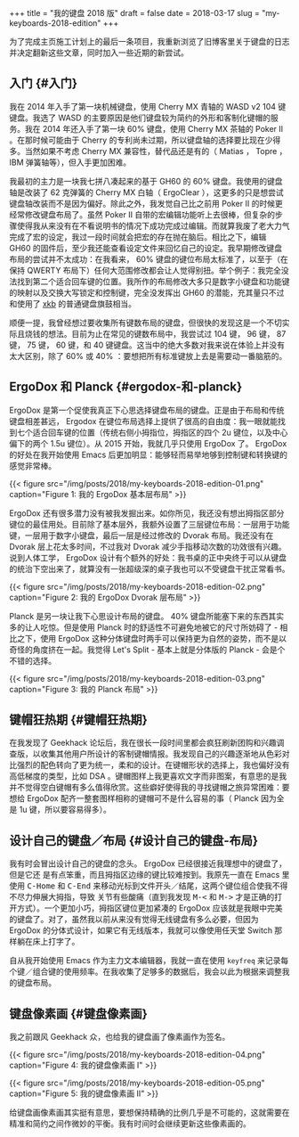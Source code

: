 +++
title = "我的键盘 2018 版"
draft = false
date = 2018-03-17
slug = "my-keyboards-2018-edition"
+++

为了完成主页施工计划上的最后一条项目，我重新浏览了旧博客里关于键盘的日志并决定翻新这些文章，同时加入一些近期的新尝试。


## 入门 {#入门}

我在 2014 年入手了第一块机械键盘，使用 Cherry MX 青轴的 WASD v2 104 键键盘。我选了 WASD 的主要原因是他们键盘较为简约的外形和客制化键帽的服务。我在 2014 年还入手了第一块 60% 键盘，使用 Cherry MX 茶轴的 Poker II 。在那时候可能由于 Cherry 的专利尚未过期，所以键盘轴的选择要比现在少得多。当然如果不考虑 Cherry MX 兼容性，替代品还是有的（ Matias ， Topre ， IBM 弹簧轴等），但入手更加困难。

我最初的主力是一块我七拼八凑起来的基于 GH60 的 60% 键盘。我使用的键盘轴是改装了 62 克弹簧的 Cherry MX 白轴（ ErgoClear ），这更多的只是想尝试键盘轴改装而不是因为偏好。除此之外，我发觉自己比之前用 Poker II 的时候更经常修改键盘布局了。虽然 Poker II 自带的宏编辑功能听上去很棒，但复杂的步骤使得我从来没有在不看说明书的情况下成功完成过编辑。而就算我废了老大力气完成了宏的设定，我过一段时间就会把宏的存在抛在脑后。相比之下，编辑 GH60 的固件后，至少我还能查看设定文件来回忆自己的设定。我早期修改键盘布局的尝试并不太成功：在我看来， 60% 键盘的键位布局太标准了，以至于（在保持 QWERTY 布局下）任何大范围修改都会让人觉得别扭。举个例子：我完全没法找到第二个适合回车键的位置。我所作的布局修改大多只是数字小键盘和功能键的映射以及交换大写锁定和控制键，完全没发挥出 GH60 的潜能，充其量只不过和使用了 [xkb](https://www.x.org/wiki/XKB/) 的普通键盘旗鼓相当。

顺便一提，我曾经想过要收集所有键数布局的键盘，但很快的发现这是一个不切实际且烧钱的想法。目前为止在常见的键数布局中，我尝试过 104 键， 96 键， 87 键， 75 键， 60 键，和 40 键键盘。这当中的绝大多数对我来说在体验上并没有太大区别，除了 60% 或 40% ：要想把所有标准键放上去是需要动一番脑筋的。


## ErgoDox 和 Planck {#ergodox-和-planck}

ErgoDox 是第一个促使我真正下心思选择键盘布局的键盘。正是由于布局和传统键盘相差甚远， Ergodox 在键位布局选择上提供了很高的自由度：我一眼就能找到七个适合回车键的位置（传统右侧小拇指位，拇指区的四个 2u 键位，以及中心偏下的两个 1.5u 键位）。从 2015 开始，我就几乎只使用 ErgoDox 了。 ErgoDox 的好处在我开始使用 Emacs 后更加明显：能够轻而易举地够到控制键和转换键的感觉非常棒。

{{< figure src="/img/posts/2018/my-keyboards-2018-edition-01.png" caption="Figure 1: 我的 ErgoDox 基本层布局" >}}

ErgoDox 还有很多潜力没有被我发掘出来。如你所见，我还没有想出拇指区部分键位的最佳用处。目前除了基本层外，我额外设置了三层键位布局：一层用于功能键，一层用于数字小键盘，最后一层是经过修改的 Dvorak 布局。我还没有在 Dvorak 层上花太多时间，不过我对 Dvorak 减少手指移动次数的功效很有兴趣。说到人体工学， ErgoDox 设计有个额外的好处：我书桌的正中央终于可以从键盘的统治下空出来了，就算没有一张超级深的桌子我也可以不受键盘干扰正常看书。

{{< figure src="/img/posts/2018/my-keyboards-2018-edition-02.png" caption="Figure 2: 我的 ErgoDox Dvorak 层布局" >}}

Planck 是另一块让我下心思设计布局的键盘。 40% 键盘所能塞下来的东西其实多的让人吃惊。但是使用 Planck 时的舒适性不可避免地被它的尺寸所妨碍了 - 相比之下，使用 ErgoDox 这种分体键盘时两手可以保持更为自然的姿势，而不是以奇怪的角度挤在一起。我觉得 Let's Split - 基本上就是分体版的 Planck - 会是个不错的选择。

{{< figure src="/img/posts/2018/my-keyboards-2018-edition-03.png" caption="Figure 3: 我的 Planck 布局" >}}


## 键帽狂热期 {#键帽狂热期}

在我发现了 Geekhack 论坛后，我在很长一段时间里都会疯狂刷新团购和兴趣调查版，以收集其他用户所设计的客制键帽情报。我发现自己的兴趣逐渐地从色彩对比强烈的配色转向了更为统一，柔和的设计。在键帽形状的选择上，我也偏好没有高低梯度的类型，比如 DSA 。键帽图样上我更喜欢文字而非图案，有意思的是我并不觉得空白键帽有多么值得欣赏。这些癖好使得我的寻找键帽之旅异常困难：要想给 ErgoDox 配齐一整套图样相称的键帽可不是什么容易的事（ Planck 因为全是 1u 键，所以要容易得多）。


## 设计自己的键盘／布局 {#设计自己的键盘-布局}

我有时会冒出设计自己的键盘的念头。 ErgoDox 已经很接近我理想中的键盘了，但是它还
是有点笨重，而且拇指区边缘的键比较难按到。我原先一直在 Emacs 里使用 <kbd>C-Home</kbd> 和
<kbd>C-End</kbd> 来移动光标到文件开头／结尾，这两个键位组合使我不得不尽力伸展大拇指，导致
关节有些酸痛（直到我发现 <kbd>M-<</kbd> 和 <kbd>M-></kbd> 才是正确的打开方式）。一个更加小巧，拇指区键位更加紧凑的 ErgoDox 应该就是我眼中完美的键盘了。对了，虽然我以前从来没有觉得无线键盘有多么必要，但因为 ErgoDox 的分体式设计，如果它有无线版本，我就可以像使用任天堂 Switch 那样躺在床上打字了。

自从我开始使用 Emacs 作为主力文本编辑器，我就一直在使用 `keyfreq` 来记录每个键／组合键的使用频率。在我收集了足够多的数据后，我会以此为根据来调整我的键盘布局。


## 键盘像素画 {#键盘像素画}

我之前跟风 Geekhack 众，也给我的键盘画了像素画作为签名。

{{< figure src="/img/posts/2018/my-keyboards-2018-edition-04.png" caption="Figure 4: 我的键盘像素画 I" >}}

{{< figure src="/img/posts/2018/my-keyboards-2018-edition-05.png" caption="Figure 5: 我的键盘像素画 II" >}}

给键盘画像素画其实挺有意思，要想保持精确的比例几乎是不可能的，这就需要在精准和简约之间作微妙的平衡。我有时间时会继续更新这些像素画的。
